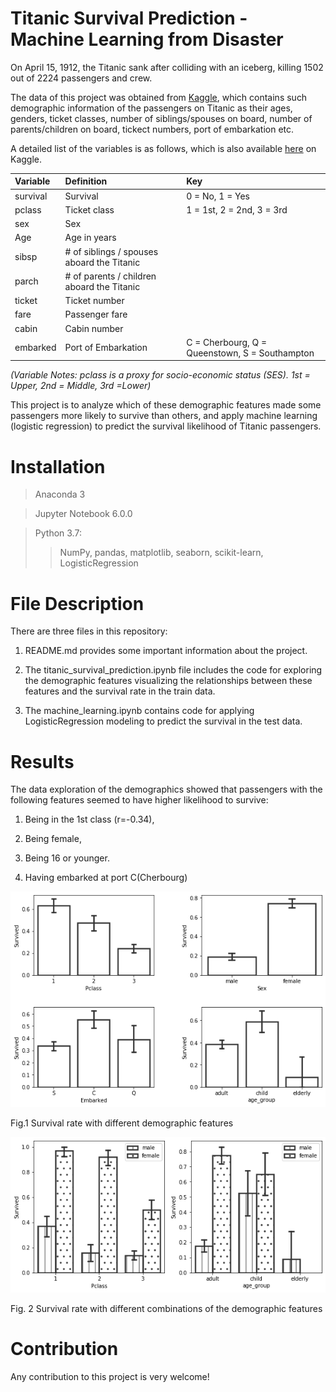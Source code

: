 # Titanic Survival Prediction - Machine Learning from Disaster
On April 15, 1912, the Titanic sank after colliding with an iceberg, killing 1502 out of 2224 passengers and crew. 

The data of this project was obtained from [Kaggle](https://www.kaggle.com/c/titanic/overview), which contains such demographic information of the passengers on Titanic as their ages, genders, ticket classes, number of siblings/spouses on board, number of parents/children on board, tickect numbers, port of embarkation etc. 

A detailed list of the variables is as follows, which is also available [here](https://www.kaggle.com/c/titanic/data) on Kaggle.

|Variable |Definition         |Key
|:--------|:------------------|:-------------------------------------------------------|
|survival |Survival	          |0 = No, 1 = Yes                   
|pclass	  |Ticket class       |1 = 1st, 2 = 2nd, 3 = 3rd
|sex	    |Sex	
Age	      |Age in years	
sibsp	    |# of siblings / spouses aboard the Titanic	
parch	    |# of parents / children aboard the Titanic	
ticket	  |Ticket number	
fare	    |Passenger fare	
cabin	    |Cabin number	
embarked  |Port of Embarkation |C = Cherbourg, Q = Queenstown, S = Southampton

*(Variable Notes:  pclass is a proxy for socio-economic status (SES). 1st = Upper, 2nd = Middle, 3rd =Lower)*

This project is to analyze which of these demographic features made some passengers more likely to survive than others, and apply machine learning (logistic regression) to predict the survival likelihood of Titanic passengers.

# Installation
> Anaconda 3

> Jupyter Notebook 6.0.0

> Python 3.7:
>> NumPy, pandas, matplotlib, seaborn, scikit-learn, LogisticRegression

# File Description
There are three files in this repository: 

1. README.md provides some important information about the project.

2. The titanic_survival_prediction.ipynb file includes the code for exploring the demographic features visualizing the relationships between these features and the survival rate in the train data.

3. The machine_learning.ipynb contains code for applying LogisticRegression modeling to predict the survival in the test data.

# Results

The data exploration of the demographics showed that passengers with the following features seemed to have higher likelihood to survive: 

1. Being in the 1st class (r=-0.34), 

2. Being female, 

3. Being 16 or younger.

4. Having embarked at port C(Cherbourg) 

![Survival rate with different demographic features](https://github.com/Kilie/titanic_survival_prediction/blob/master/demo_features.png)

Fig.1 Survival rate with different demographic features


![Survival rate with different age, sex, and ticket class](https://github.com/Kilie/titanic_survival_prediction/blob/master/titanic.png)

Fig. 2 Survival rate with different combinations of the demographic features

# Contribution
Any contribution to this project is very welcome!

